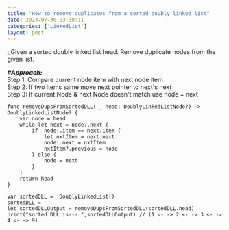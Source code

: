 ```yaml
---
title: "How to remove duplicates from a sorted doubly linked list"
date: 2023-07-30 03:38:11
categories: ['LinkedList']
layout: post
---
```


<!-- wp:paragraph -->
<a href="https://www.geeksforgeeks.org/remove-duplicates-sorted-doubly-linked-list/" target="_blank" rel="noopener" title="">: </a>Given a sorted doubly linked list head.  Remove duplicate nodes from the given list.


<!-- /wp:paragraph -->

<!-- wp:paragraph -->
<strong><em>#Approach: </em></strong><br>Step 1: Compare current node item with next node item <br>Step 2: If two items same move next pointer to next's next<br>Step 3: If current Node & next Node doesn't match use node = next


<!-- /wp:paragraph -->

<!-- wp:code -->
<pre class="wp-block-code"><code lang="swift" class="language-swift">func removeDupsFromSortedDLL( _ head: DoublyLinkedListNode<Int>?) -> DoublyLinkedListNode<Int>? {    
    var node = head
    while let next = node?.next {
        if  node!.item == next.item {
            let nxtItem = next.next
            node!.next = nxtItem
            nxtItem?.previous = node
        } else {
            node = next
        }
    }
    return head
}

var sortedDLL =  DoublyLinkedList<Int>()
sortedDLL = 
let sortedDLLOutput = removeDupsFromSortedDLL(sortedDLL.head)
print("sorted DLL is--- ",sortedDLLOutput) // (1 <- -> 2 <- -> 3 <- -> 4 <- -> 9)</code></pre>
<!-- /wp:code -->